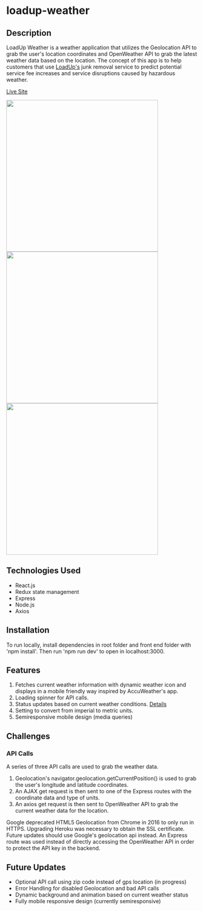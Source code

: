 # loadup-weather
## Description
LoadUp Weather is a weather application that utilizes the Geolocation API to grab the user's location coordinates and OpenWeather API to grab the latest weather data based on the location. The concept of this app is to help customers that use [LoadUp's](http://goloadup.com) junk removal service to predict potential service fee increases and service disruptions caused by hazardous weather.

[Live Site](https://loadup-weather.herokuapp.com)

<img src="https://user-images.githubusercontent.com/55899911/80827165-7b295500-8bb1-11ea-902e-c659784b9c36.png" height="400"><img src="https://user-images.githubusercontent.com/55899911/80830895-cd6d7480-8bb7-11ea-89af-0a829685ba0a.png" height="400"><img src="https://user-images.githubusercontent.com/55899911/80827178-7f557280-8bb1-11ea-9780-6f662b950979.png" height="400">
## Technologies Used
* React.js
* Redux state management
* Express
* Node.js
* Axios

## Installation
To run locally, install dependencies in root folder and front end folder with 'npm install'. Then run 'npm run dev' to open in localhost:3000.

## Features
1. Fetches current weather information with dynamic weather icon and displays in a mobile friendly way inspired by AccuWeather's app.
2. Loading spinner for API calls.
3. Status updates based on current weather conditions. [Details](https://openweathermap.org/weather-conditions)
4. Setting to convert from imperial to metric units.
5. Semiresponsive mobile design (media queries)

## Challenges
### API Calls
A series of three API calls are used to grab the weather data. 
1. Geolocation's navigator.geolocation.getCurrentPosition() is used to grab the user's longitude and latitude coordinates. 
2. An AJAX get request is then sent to one of the Express routes with the coordinate data and type of units.
3. An axios get request is then sent to OpenWeather API to grab the current weather data for the location.

Google deprecated HTML5 Geolocation from Chrome in 2016 to only run in HTTPS. Upgrading Heroku was necessary to obtain the SSL certificate. Future updates should use Google's geolocation api instead. An Express route was used instead of directly accessing the OpenWeather API in order to protect the API key in the backend.

## Future Updates
* Optional API call using zip code instead of gps location (in progress)
* Error Handling for disabled Geolocation and bad API calls
* Dynamic background and animation based on current weather status
* Fully mobile responsive design (currently semiresponsive)
